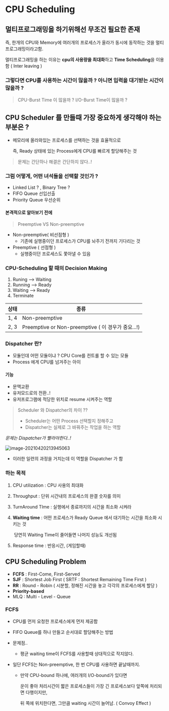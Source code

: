 # CPU Scheduling



## 멀티프로그래밍을 하기위해선 무조건 필요한 존재

즉, 한개의 CPU와 Memory에 여러개의 프로세스가 올라가 동시에 동작하는 것을 멀티프로그래밍이라고함.

멀티프로그래밍을 하는 이유는 **cpu의 사용량을 최대화**하고 **Time Scheduling**을 이용함 ( Inter leaving )



### 그렇다면  CPU를 사용하는 시간이 많을까 ? 아니면 입력을 대기받는 시간이 많을까 ?

> CPU-Burst Time 이 많을까 ?  I/O-Burst Time이 많을까 ?



## CPU Scheduler 를 만들때 가장 중요하게 생각해야 하는 부분은 ?

- 메모리에 올라와있는 프로세스를 선택하는 것을 효율적으로

  즉, Ready 상태에 있는 Process에게 CPU를 빠르게 할당해주는 것

> 문제는 간단하나 해결은 간단하지 않다..!

### 그럼 어떻게, 어떤 녀석들을 선택할 것인가 ?

- Linked List ? , Binary Tree ?
- FIFO Queue    선입선출
- Priority Queue  우선순위



#### 본격적으로 알아보기 전에

> Preemptive VS Non-preemptive

- Non-preemptive( 비선점형 )
  - 기존에 실행중이던 프로세스가 CPU를 놔주기 전까지 기다리는 것
- Preemptive ( 선점형 )
  - 실행중이던 프로세스도 쫓아낼 수 있음



### CPU-Scheduling 할 때의 Decision Making

1. Runing --> Waiting
2. Running --> Ready
3. Waiting --> Ready
4. Terminate

| 상태  | 종류                                               |
| ----- | -------------------------------------------------- |
| 1,  4 | Non-preemptive                                     |
| 2,  3 | Preemptive or Non-preemptive ( 이 경우가 중요...!) |



### Dispatcher 란?

- 모듈인데 어떤 모듈이냐 ? CPU Core를 컨트롤 할 수 있는 모듈
- Process 에게 CPU를 넘겨주는 아이 

#### 기능

- 문맥교환
- 유저모드로의 전환..!
- 유저프로그램에 적당한 위치로 resume 시켜주는 역할

> Scheduler 와 Dispatcher의 차이 ??
>
> - Scheduler는 어떤 Process 선택할지 정해주고
> - Dispatcher는 실제로 그 바꿔주는 작업을 하는 역할

*문제는 Dispatcher가 빨라야한다..!*

<img src="C:\Users\Sang Jin Han\AppData\Roaming\Typora\typora-user-images\image-20210420213945063.png" alt="image-20210420213945063"  />

- 이러한 일련의 과정을 거치는데 이 역할을 Dispatcher 가 함



### 하는 목적

1. CPU utilization : CPU 사용의 최대화

2. Throughput : 단위 시간내의 프로세스의 완결 숫자를 의미

3. TurnAround TIme : 실행에서 종료까지의 시간을 최소화 시켜라

4. **Waiting time** : 어떤 프로세스가 Ready Queue 에서 대기하는 시간을 최소화 시키는 것

   ​						당연히 Waiting Time이 줄어들면 나머지 성능도 개선됨

5. Response time : 반응시간, (게임할때)



## CPU Scheduling Problem

- **FCFS** : First-Come, First-Served 
- **SJF** : Shortest Job First ( SRTF : Shortest Remaining Time First )
- **RR** : Round - Robin ( 시분할, 정해진 시간을 놓고 각각의 프로세스에게 할당 )
- **Priority-based**
- MLQ : Multi - Level - Queue



### FCFS

- CPU를 먼저 요청한 프로세스에게 먼저 제공함

- FIFO Queue를 하나 만들고 순서대로 할당해주는 방법

- 문제점..

  - 평균 waiting time이 FCFS를 사용할때 상대적으로 작지않다.

- 일단 FCFS는 Non-preemptive, 한 번 CPU를 사용하면 끝날때까지.

  - 만약 CPU-bound 하나에, 여러개의 I/O-bound가 있다면

    운이 좋아 처리시간이 짧은 프로세스들이 가장 긴 프로세스보다 앞쪽에 처리되면 다행이지만,

    뒤 쪽에 위치한다면, 그만큼 waiting 시간이 늘어남. ( Convoy Effect )


